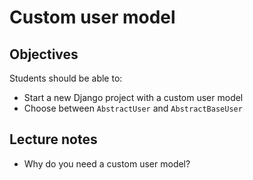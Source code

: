 # Custom user model

## Objectives

Students should be able to:

- Start a new Django project with a custom user model
- Choose between `AbstractUser` and `AbstractBaseUser`

## Lecture notes

- Why do you need a custom user model?
